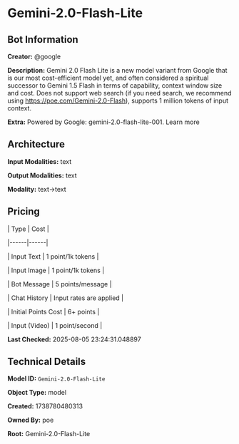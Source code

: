 # Gemini-2.0-Flash-Lite

## Bot Information

**Creator:** @google

**Description:** Gemini 2.0 Flash Lite is a new model variant from Google that is our most cost-efficient model yet, and often considered a spiritual successor to Gemini 1.5 Flash in terms of capability, context window size and cost. Does not support web search (if you need search, we recommend using https://poe.com/Gemini-2.0-Flash), supports 1 million tokens of input context.

**Extra:** Powered by Google: gemini-2.0-flash-lite-001. Learn more


## Architecture

**Input Modalities:** text

**Output Modalities:** text

**Modality:** text->text


## Pricing

| Type | Cost |

|------|------|

| Input Text | 1 point/1k tokens |

| Input Image | 1 point/1k tokens |

| Bot Message | 5 points/message |

| Chat History | Input rates are applied |

| Initial Points Cost | 6+ points |

| Input (Video) | 1 point/second |


**Last Checked:** 2025-08-05 23:24:31.048897


## Technical Details

**Model ID:** `Gemini-2.0-Flash-Lite`

**Object Type:** model

**Created:** 1738780480313

**Owned By:** poe

**Root:** Gemini-2.0-Flash-Lite
